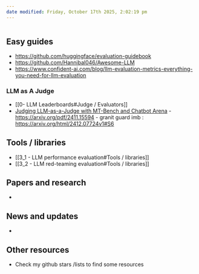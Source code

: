 ```yaml
---
date modified: Friday, October 17th 2025, 2:02:19 pm
---
```

```table-of-contents
```
## Easy guides
- https://github.com/huggingface/evaluation-guidebook
- https://github.com/Hannibal046/Awesome-LLM
- https://www.confident-ai.com/blog/llm-evaluation-metrics-everything-you-need-for-llm-evaluation
### LLM as A Judge
- [[0- LLM Leaderboards#Judge / Evaluators]]
- [Judging LLM-as-a-Judge with MT-Bench and Chatbot Arena](https://arxiv.org/abs/2306.05685)
		- https://arxiv.org/pdf/2411.15594
		- granit guard imb : https://arxiv.org/html/2412.07724v1#S6

## Tools / libraries 
- [[3_1 - LLM performance evaluation#Tools / libraries]]
- [[3_2 - LLM red-teaming evaluation#Tools / libraries]]
## Papers and research
-
## News and updates
-
## Other resources 
- Check my github stars /lists to find some resources



